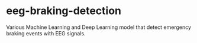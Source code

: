 # eeg-braking-detection
Various Machine Learning and Deep Learning model that detect emergency braking events with EEG signals.
